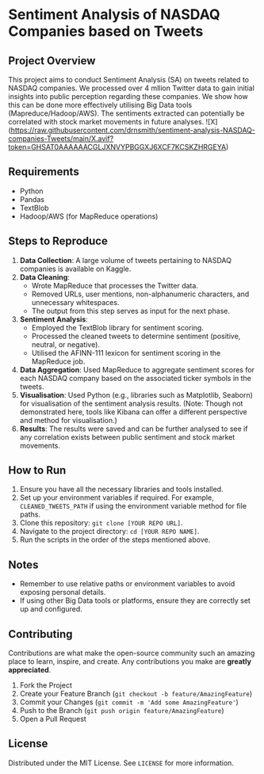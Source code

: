 # Sentiment Analysis of NASDAQ Companies based on Tweets

## Project Overview

This project aims to conduct Sentiment Analysis (SA) on tweets related to NASDAQ companies. We processed over 4 mllion Twitter data to gain initial insights into public perception regarding these companies. We show how this can be done more effectively utilising Big Data tools (Mapreduce/Hadoop/AWS). The sentiments extracted can potentially be correlated with stock market movements in future analyses.
![X] (https://raw.githubusercontent.com/drnsmith/sentiment-analysis-NASDAQ-companies-Tweets/main/X.avif?token=GHSAT0AAAAAACGLJXNVYPBGGXJ6XCF7KCSKZHRGEYA)

## Requirements

- Python
- Pandas
- TextBlob
- Hadoop/AWS (for MapReduce operations)

## Steps to Reproduce

1. **Data Collection**: A large volume of tweets pertaining to NASDAQ companies is available on Kaggle.
2. **Data Cleaning**:
   - Wrote MapReduce that processes the Twitter data.
   - Removed URLs, user mentions, non-alphanumeric characters, and unnecessary whitespaces.
   - The output from this step serves as input for the next phase.
3. **Sentiment Analysis**:
   - Employed the TextBlob library for sentiment scoring.
   - Processed the cleaned tweets to determine sentiment (positive, neutral, or negative).
   - Utilised the AFINN-111 lexicon for sentiment scoring in the MapReduce job.
4. **Data Aggregation**: Used MapReduce to aggregate sentiment scores for each NASDAQ company based on the associated ticker symbols in the tweets.
5. **Visualisation**: Used Python (e.g., libraries such as Matplotlib, Seaborn) for visualisation of the sentiment analysis results. (Note: Though not demonstrated here, tools like Kibana can offer a different perspective and method for visualisation.)
6. **Results**: The results were saved and can be further analysed to see if any correlation exists between public sentiment and stock market movements.

## How to Run

1. Ensure you have all the necessary libraries and tools installed.
2. Set up your environment variables if required. For example, `CLEANED_TWEETS_PATH` if using the environment variable method for file paths.
3. Clone this repository: `git clone [YOUR REPO URL]`.
4. Navigate to the project directory: `cd [YOUR REPO NAME]`.
5. Run the scripts in the order of the steps mentioned above.

## Notes

- Remember to use relative paths or environment variables to avoid exposing personal details.
- If using other Big Data tools or platforms, ensure they are correctly set up and configured.


## Contributing
Contributions are what make the open-source community such an amazing place to learn, inspire, and create. Any contributions you make are **greatly appreciated**.

1. Fork the Project
2. Create your Feature Branch (`git checkout -b feature/AmazingFeature`)
3. Commit your Changes (`git commit -m 'Add some AmazingFeature'`)
4. Push to the Branch (`git push origin feature/AmazingFeature`)
5. Open a Pull Request

## License
Distributed under the MIT License. See `LICENSE` for more information.
